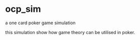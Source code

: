 ocp_sim
=======

a one card poker game simulation

this simulation show how game theory can be utilised in poker.
